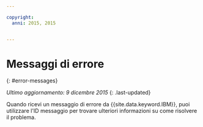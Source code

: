 ```yaml
---

copyright:
  anni: 2015, 2015


---
```



# Messaggi di errore
{: #error-messages}

*Ultimo aggiornamento: 9 dicembre 2015*
{: .last-updated}

Quando ricevi un messaggio di errore da {{site.data.keyword.IBM}},
puoi utilizzare l'ID messaggio per trovare ulteriori informazioni su come risolvere
il problema.
